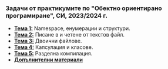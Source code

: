 ### Задачи от практикумите по "Обектно ориентирано програмиране", СИ, 2023/2024 г.
- [**Тема 1:**](https://github.com/desiish/OOP_Pract_2023_2024/tree/main/Pract01)  Namespace, енумерации и структури.
- [**Тема 2:**](https://github.com/desiish/OOP_Pract_2023_2024/tree/main/Pract02) Писане в и четене от текстов файл.
- [**Тема 3:**](https://github.com/desiish/OOP_Pract_2023_2024/blob/main/Pract03/README.md) Двоични файлове.
- [**Тема 4:**](https://github.com/desiish/OOP_Pract_2023_2024/tree/main/Pract04) Капсулация и класове.
- [**Тема 5:**](https://github.com/desiish/OOP_Pract_2023_2024/tree/main/Pract05) Разделна компилация.
- [**Допълнителни материали**](https://github.com/desiish/OOP_Pract_2023_2024/tree/main/Utils)
